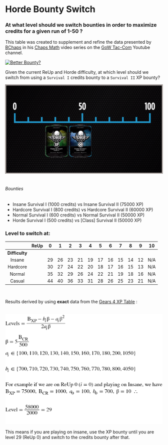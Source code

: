# Horde Bounty Switch

### At what level should we switch bounties in order to maximize credits for a given run of 1-50 ?

This table was created to supplement and refine the data presented by [BChaps](https://gearsofwar.com/en-us/players/bchaps) in his [Chaps Math](https://www.youtube.com/playlist?list=PLZgFP3wqGQNR-ZDlcfVs0RjSvrkqigPy6) video series on the [GoW Tac-Com](https://www.youtube.com/channel/UCxzFwwwU9Y3wm3FKzR8moyQ) Youtube channel.

[![Better Bounty?](https://img.youtube.com/vi/ojRjj3M8rl4/0.jpg)](https://www.youtube.com/watch?v=ojRjj3M8rl4)

Given the current ReUp and Horde difficulty, at which level should we switch from using a `Survival I` credits bounty to a `Survival II` XP bounty?

![Switch](https://github.com/TheanosLearning/HordeBountySwitch/raw/master/images/bounty-switch.png)
<br/>
<br/>
###### Bounties

* Insane Survival I (1000 credits) vs Insane Survival II (75000 XP)
* Hardcore Survival I (800 credits) vs Hardcore Survival II (60000 XP)
* Normal Survival I (600 credits) vs Normal Survival II (50000 XP)
* Horde Survival I (500 credits) vs [Class] Survival II (50000 XP)

### Level to switch at:

|                	| **ReUp** 	|  0 	|  1 	|  2 	|  3 	|  4 	|  5 	|  6 	|  7 	|  8 	|  9 	|  10 	|
|:--------------:	|:--------:	|:--:	|:--:	|:--:	|:--:	|:--:	|:--:	|:--:	|:--:	|:--:	|:--:	|:---:	|
| **Difficulty** 	|          	|    	|    	|    	|    	|    	|    	|    	|    	|    	|    	|     	|
|     Insane     	|          	| 29 	| 26 	| 23 	| 21 	| 19 	| 17 	| 16 	| 15 	| 14 	| 12 	| N/A 	|
|    Hardcore    	|          	| 30 	| 27 	| 24 	| 22 	| 20 	| 18 	| 17 	| 16 	| 15 	| 13 	| N/A 	|
|     Normal     	|          	| 35 	| 32 	| 29 	| 26 	| 24 	| 22 	| 21 	| 19 	| 18 	| 16 	| N/A 	|
|     Casual     	|          	| 44 	| 40 	| 36 	| 33 	| 31 	| 28 	| 26 	| 25 	| 23 	| 21 	| N/A 	|
<br/>

Results derived by using **exact** data from the [Gears 4 XP Table](https://github.com/TheanosLearning/Gears4XpLevels) :
<br/>
<br/>

![formula-example](https://github.com/TheanosLearning/HordeBountySwitch/raw/master/images/formula-demo.png)

This means if you are playing on insane, use the XP bounty until you are level 29 (ReUp 0) and switch to the credits bounty after that.


